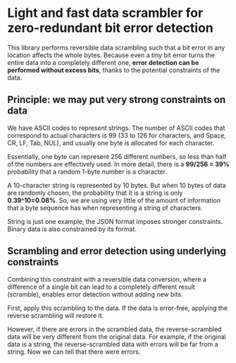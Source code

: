 # Light and fast data scrambler for zero-redundant bit error detection

This library performs reversible data scrambling such that a bit error in any location affects the whole bytes. Because even a tiny bit error turns the entire data into a completely different one, **error detection can be performed without excess bits**, thanks to the potential constraints of the data.



## Principle: we may put very strong constraints on data

We have ASCII codes to represent strings. The number of ASCII codes that correspond to actual characters is 99 (33 to 126 for characters, and Space, CR, LF, Tab, NUL), and usually one byte is allocated for each character. 

Essentially, one byte can represent 256 different numbers, so less than half of the numbers are effectively used. In more detail, there is a **99/256 = 39%** probability that a random 1-byte number is a character. 

A 10-character string is represented by 10 bytes. But when 10 bytes of data are randomly chosen, the probability that it is a string is only **0.39^10=0.08%**. So, we are using very little of the amount of information that a byte sequence has when representing a string of characters.

String is just one example; the JSON format imposes stronger constraints. Binary data is also constrained by its format.

## Scrambling and error detection using underlying constraints

Combining this constraint with a reversible data conversion, where a difference of a single bit can lead to a completely different result (scramble), enables error detection without adding new bits. 

First, apply this scrambling to the data. If the data is error-free, applying the reverse scrambling will restore it.

However, if there are errors in the scrambled data, the reverse-scrambled data will be very different from the original data. For example, if the original data is a string, the reverse-scrambled data with errors will be far from a string. Now we can tell that there were errors.